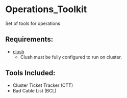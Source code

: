 # Operations_Toolkit
Set of tools for operations

## Requirements:
* [clush](https://github.com/cea-hpc/clustershell)
  * Clush must be fully configured to run on cluster.

## Tools Included:
* Cluster Ticket Tracker (CTT)
* Bad Cable List (BCL)
